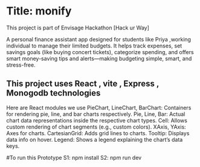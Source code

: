 # Title: monify  

This project is part of Envisage Hackathon [Hack ur Way]

A personal finance assistant app designed for students like Priya ,working individual to manage their limited budgets.
It helps track expenses, set savings goals (like buying concert tickets), categorize spending, and 
offers smart money-saving tips and alerts—making budgeting simple, smart, and stress-free.

## This project uses React , vite , Express , Monogodb technologies

Here are React modules we use 
PieChart, LineChart, BarChart: Containers for rendering pie, line, and bar charts respectively.
Pie, Line, Bar: Actual chart data representations inside the respective chart types.
Cell: Allows custom rendering of chart segments (e.g., custom colors).
XAxis, YAxis: Axes for charts.
CartesianGrid: Adds grid lines to charts.
Tooltip: Displays data info on hover.
Legend: Shows a legend explaining the chart’s data keys.

#To run this Prototype 
S1: npm install
S2: npm run dev















